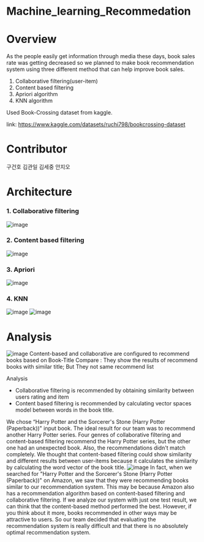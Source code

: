 # Machine_learning_Recommedation

# Overview
As the people easily get information through media these days, book sales rate was getting decreased so we planned to make book recommendation system using three different method that can help improve book sales.

1. Collaborative filtering(user-item)
2. Content based filtering
3. Apriori algorithm
4. KNN algorithm

Used Book-Crossing dataset from kaggle.

link: https://www.kaggle.com/datasets/ruchi798/bookcrossing-dataset

# Contributor
구건호  김관일  김세중  안지오

# Architecture
<h3>1. Collaborative filtering</h3>

![image](https://github.com/sejung-kim/Machine_learning_Recommedation/assets/82256962/c2c05183-70fe-4801-ae5a-bd73929c8f30)

<h3>2. Content based filtering</h3>

![image](https://github.com/sejung-kim/Machine_learning_Recommedation/assets/82256962/d5111d06-b628-4f2a-8812-18cf15ffbc78)
<h3>3. Apriori</h3>

![image](https://github.com/sejung-kim/Machine_learning_Recommedation/assets/82256962/47e7f280-58d7-4894-b7ec-95b5b565dd2e)
<h3>4. KNN</h3>

![image](https://github.com/sejung-kim/Machine_learning_Recommedation/assets/82256962/e104719c-97f8-4101-8a44-ffad2e6bda3b)
![image](https://github.com/sejung-kim/Machine_learning_Recommedation/assets/82256962/f770a521-4078-455d-8ce0-92726f2c84d5)

# Analysis
![image](https://github.com/sejung-kim/Machine_learning_Recommedation/assets/82256962/e55969dc-93ed-4a9e-ac5d-e795623ed881)
Content-based and collaborative are configured to recommend books based on Book-Title
Compare : They show the results of recommend books with similar title; But They not same recommend list

Analysis
- Collaborative filtering is recommended by obtaining similarity between users rating and item
- Content based filtering is recommended by calculating vector spaces model between words in the book title.



We chose “Harry Potter and the Sorcerer's Stone (Harry Potter (Paperback))" input book. The ideal result for our team was to recommend another Harry Potter series. Four genres of collaborative filtering and content-based filtering recommend the Harry Potter series, but the other one had an unexpected book. Also, the recommendations didn't match completely. We thought that content-based filtering could show similarity and different results between user-items because it calculates the similarity by calculating the word vector of the book title.
![image](https://github.com/sejung-kim/Machine_learning_Recommedation/assets/82256962/87aae010-0a11-4ec9-8558-53346fa75ccd)
In fact, when we searched for "Harry Potter and the Sorcerer's Stone (Harry Potter (Paperback))" on Amazon, we saw that they were recommending books similar to our recommendation system. This may be because Amazon also has a recommendation algorithm based on content-based filtering and collaborative filtering.
If we analyze our system with just one test result, we can think that the content-based method performed the best. However, if you think about it more, books recommended in other ways may be attractive to users. So our team decided that evaluating the recommendation system is really difficult and that there is no absolutely optimal recommendation system.


